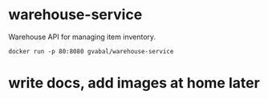 # warehouse-service
Warehouse API for managing item inventory.

`docker run -p 80:8080 gvabal/warehouse-service`

# write docs, add images at home later
